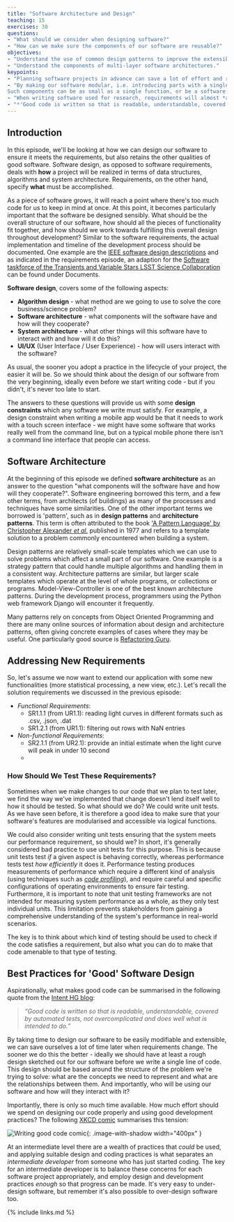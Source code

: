 ```yaml
---
title: "Software Architecture and Design"
teaching: 15
exercises: 30
questions:
- "What should we consider when designing software?"
- "How can we make sure the components of our software are reusable?"
objectives:
- "Understand the use of common design patterns to improve the extensibility, reusability and overall quality of software."
- "Understand the components of multi-layer software architectures."
keypoints:
- "Planning software projects in advance can save a lot of effort and reduce 'technical debt' later - even a partial plan is better than no plan at all."
- "By making our software modular, i.e. introducing parts with a single responsibility, we avoid having to rewrite it all when requirements change.
Such components can be as small as a single function, or be a software package in their own right."
- "When writing software used for research, requirements will almost *always* change."
- "*'Good code is written so that is readable, understandable, covered by automated tests, not over complicated and does well what is intended to do.'*"
---
```


## Introduction

In this episode, we'll be looking at how we can design our software
to ensure it meets the requirements,
but also retains the other qualities of good software.
Software design, as opposed to software requirements, deals with **how** a project will be realized in
terms of data structures, algorithms and system architecture. Requirements, on the other hand,
specify **what** must be accomplished.

As a piece of software grows,
it will reach a point where there's too much code for us to keep in mind at once.
At this point, it becomes particularly important that the software be designed sensibly.
What should be the overall structure of our software,
how should all the pieces of functionality fit together,
and how should we work towards fulfilling this overall design throughout development?
 Similar to the software requirements, the actual implementation and timeline
of the development process should be documented. One example are the
[IEEE software design descriptions](https://ieeexplore.ieee.org/document/278258) and as 
indicated in the requirements episode, an adaption for the [Software taskforce of the Transients and Variable Stars
LSST Science Collaboration](https://lsst-tvssc.github.io/taskForces/software_task_force.html) 
can be found under Documents.


**Software design**, covers some of the following aspects:

- **Algorithm design** -
  what method are we going to use to solve the core business/science problem?
- **Software architecture** -
  what components will the software have and how will they cooperate?
- **System architecture** -
  what other things will this software have to interact with and how will it do this?
- **UI/UX** (User Interface / User Experience) -
  how will users interact with the software?

As usual, the sooner you adopt a practice in the lifecycle of your project,
the easier it will be.
So we should think about the design of our software from the very beginning,
ideally even before we start writing code -
but if you didn't, it's never too late to start.

The answers to these questions will provide us with some **design constraints**
which any software we write must satisfy.
For example, a design constraint when writing a mobile app would be
that it needs to work with a touch screen interface -
we might have some software that works really well from the command line,
but on a typical mobile phone there isn't a command line interface that people can access.


## Software Architecture

At the beginning of this episode we defined **software architecture**
as an answer to the question
"what components will the software have and how will they cooperate?".
Software engineering borrowed this term, and a few other terms,
from architects (of buildings) as many of the processes and techniques have some similarities.
One of the other important terms we borrowed is 'pattern',
such as in **design patterns** and **architecture patterns**.
This term is often attributed to the book
['A Pattern Language' by Christopher Alexander *et al.*](https://en.wikipedia.org/wiki/A_Pattern_Language)
published in 1977
and refers to a template solution to a problem commonly encountered when building a system.

Design patterns are relatively small-scale templates
which we can use to solve problems which affect a small part of our software.
One example is a strategy pattern that could handle multiple algorithms and handling them
in a consistent way. Architecture patterns are similar,
but larger scale templates which operate at the level of whole programs,
or collections or programs. Model-View-Controller 
is one of the best known architecture patterns. During the development process, 
programmers using the Python web framework Django will encounter it frequently.

Many patterns rely on concepts from Object Oriented Programming and 
there are many online sources of information about design and architecture patterns,
often giving concrete examples of cases where they may be useful.
One particularly good source is [Refactoring Guru](https://refactoring.guru/design-patterns).

## Addressing New Requirements

So, let's assume we now want to extend our application 
with some new functionalities (more statistical processing, a new view, etc.).
Let's recall the solution requirements we discussed in the previous episode:

- *Functional Requirements*:
  - SR1.1.1 (from UR1.1):
   reading light curves in different formats such as .csv, .json, .dat
  - SR1.2.1 (from UR1.1):
    filtering out rows with NaN entries
- *Non-functional Requirements*:
  - SR2.1.1 (from UR2.1):
     provide an initial estimate when the light curve will peak in under 10 second
  - 
### How Should We Test These Requirements?

Sometimes when we make changes to our code that we plan to test later,
we find the way we've implemented that change doesn't lend itself well to how it should be tested.
So what should we do? We could write unit tests. As we have seen before, it is therefore
a good idea to make sure that your software's features are modularised
and accessible via logical functions. 

We could also consider writing unit tests ensuring that the system meets
our performance requirement, so should we? In short, it's generally considered
bad practice to use unit tests for this purpose.
This is because unit tests test *if* a given aspect is behaving correctly,
whereas performance tests test *how efficiently* it does it.
Performance testing produces measurements of performance which require a different kind of analysis
(using techniques such as [*code profiling*](https://towardsdatascience.com/how-to-assess-your-code-performance-in-python-346a17880c9f)),
and require careful and specific configurations of operating environments to ensure fair testing.
Furthermore, it is important to note that unit testing frameworks are not intended
for measuring system performance as a whole, as they only test individual units.
This limitation prevents stakeholders from gaining a comprehensive understanding of
the system's performance in real-world scenarios.

The key is to think about which kind of testing should be used
to check if the code satisfies a requirement,
but also what you can do to make that code amenable to that type of testing.

## Best Practices for 'Good' Software Design

Aspirationally, what makes good code can be summarised in the following quote from the
[Intent HG blog](https://intenthq.com/blog/it-audience/what-is-good-code-a-scientific-definition/):

> *“Good code is written so that is readable, understandable,
> covered by automated tests, not overcomplicated
> and does well what is intended to do.”*

By taking time to design our software to be easily modifiable and extensible,
we can save ourselves a lot of time later when requirements change.
The sooner we do this the better -
ideally we should have at least a rough design sketched out for our software
before we write a single line of code.
This design should be based around the structure of the problem we're trying to solve:
what are the concepts we need to represent
and what are the relationships between them.
And importantly, who will be using our software and how will they interact with it?

Importantly, there is only so much time available.
How much effort should we spend on designing our code properly
and using good development practices?
The following [XKCD comic](https://xkcd.com/844/) summarises this tension:

![Writing good code comic](../fig/xkcd-good-code-comic.png){: .image-with-shadow width="400px" }

At an intermediate level there are a wealth of practices that *could* be used,
and applying suitable design and coding practices is what separates
an *intermediate developer* from someone who has just started coding.
The key for an intermediate developer is to balance these concerns
for each software project appropriately,
and employ design and development practices *enough* so that progress can be made.
It's very easy to under-design software,
but remember it's also possible to over-design software too.

{% include links.md %}
